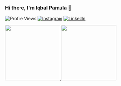  ### Hi there, I'm Iqbal Pamula 👋
![Profile Views](https://komarev.com/ghpvc/?username=balpamula)
[![Instagram](https://img.shields.io/badge/--linkedin?label=Instagram&logo=Instagram&style=social)](https://www.instagram.com/iqbalpamulaa/) 
[![LinkedIn](https://img.shields.io/badge/--linkedin?label=LinkedIn&logo=LinkedIn&style=social)](https://www.linkedin.com/in/iqbalpamula/) 
  
<p align="left">
<a href="https://github.com/bblapess">
  <img height="180em" src="https://github-readme-stats-eight-theta.vercel.app/api?username=bblapess&show_icons=true&theme=algolia&include_all_commits=true&count_private=true"/>
  <img height="180em" src="https://github-readme-stats-eight-theta.vercel.app/api/top-langs/?username=bblapess&layout=compact&langs_count=8&theme=algolia"/>
</a>
</p>
